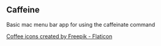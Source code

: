 ## Caffeine

Basic mac menu bar app for using the caffeinate command

<a href="https://www.flaticon.com/free-icons/coffee" title="coffee icons">Coffee icons created by Freepik - Flaticon</a>